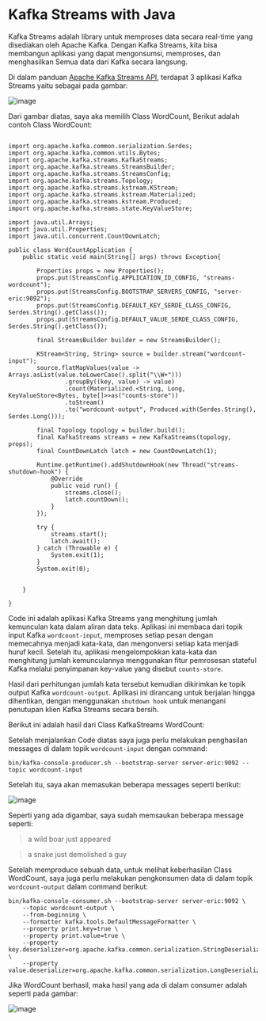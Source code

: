# Kafka Streams with Java

Kafka Streams adalah library untuk memproses data secara real-time yang disediakan oleh Apache Kafka. Dengan Kafka Streams, kita bisa membangun aplikasi yang dapat mengonsumsi, memproses, dan menghasilkan Semua data dari Kafka secara langsung.

Di dalam panduan [Apache Kafka Streams API](https://kafka.apache.org/38/documentation/streams/tutorial), terdapat 3 aplikasi Kafka Streams yaitu sebagai pada gambar:

![image](https://github.com/user-attachments/assets/62a900f4-96fd-4e2d-ae38-f03b6176cb1f)

Dari gambar diatas, saya aka memilih Class WordCount, Berikut adalah contoh Class WordCount:

```

import org.apache.kafka.common.serialization.Serdes;
import org.apache.kafka.common.utils.Bytes;
import org.apache.kafka.streams.KafkaStreams;
import org.apache.kafka.streams.StreamsBuilder;
import org.apache.kafka.streams.StreamsConfig;
import org.apache.kafka.streams.Topology;
import org.apache.kafka.streams.kstream.KStream;
import org.apache.kafka.streams.kstream.Materialized;
import org.apache.kafka.streams.kstream.Produced;
import org.apache.kafka.streams.state.KeyValueStore;

import java.util.Arrays;
import java.util.Properties;
import java.util.concurrent.CountDownLatch;

public class WordCountApplication {
    public static void main(String[] args) throws Exception{

        Properties props = new Properties();
        props.put(StreamsConfig.APPLICATION_ID_CONFIG, "streams-wordcount");
        props.put(StreamsConfig.BOOTSTRAP_SERVERS_CONFIG, "server-eric:9092");
        props.put(StreamsConfig.DEFAULT_KEY_SERDE_CLASS_CONFIG, Serdes.String().getClass());
        props.put(StreamsConfig.DEFAULT_VALUE_SERDE_CLASS_CONFIG, Serdes.String().getClass());

        final StreamsBuilder builder = new StreamsBuilder();

        KStream<String, String> source = builder.stream("wordcount-input");
        source.flatMapValues(value -> Arrays.asList(value.toLowerCase().split("\\W+")))
                .groupBy((key, value) -> value)
                .count(Materialized.<String, Long, KeyValueStore<Bytes, byte[]>>as("counts-store"))
                .toStream()
                .to("wordcount-output", Produced.with(Serdes.String(), Serdes.Long()));

        final Topology topology = builder.build();
        final KafkaStreams streams = new KafkaStreams(topology, props);
        final CountDownLatch latch = new CountDownLatch(1);

        Runtime.getRuntime().addShutdownHook(new Thread("streams-shutdown-hook") {
            @Override
            public void run() {
                streams.close();
                latch.countDown();
            }
        });

        try {
            streams.start();
            latch.await();
        } catch (Throwable e) {
            System.exit(1);
        }
        System.exit(0);


    }

}
```

Code ini adalah aplikasi Kafka Streams yang menghitung jumlah kemunculan kata dalam aliran data teks. Aplikasi ini membaca dari topik input Kafka ```wordcount-input```, memproses setiap pesan dengan memecahnya menjadi kata-kata, dan mengonversi setiap kata menjadi huruf kecil. 
Setelah itu, aplikasi mengelompokkan kata-kata dan menghitung jumlah kemunculannya menggunakan fitur pemrosesan stateful Kafka melalui penyimpanan key-value yang disebut ```counts-store```.

Hasil dari perhitungan jumlah kata tersebut kemudian dikirimkan ke topik output Kafka ```wordcount-output```. Aplikasi ini dirancang untuk berjalan hingga dihentikan, dengan menggunakan ```shutdown hook``` untuk menangani penutupan klien Kafka Streams secara bersih.

Berikut ini adalah hasil dari Class KafkaStreams WordCount:

Setelah menjalankan Code diatas saya juga perlu melakukan penghasilan messages di dalam topik ```wordcount-input``` dengan command:

```
bin/kafka-console-producer.sh --bootstrap-server server-eric:9092 --topic wordcount-input
```

Setelah itu, saya akan memasukan beberapa messages seperti berikut:

![image](https://github.com/user-attachments/assets/ac4aaff2-c25d-491a-be94-aba7a01200f6)

Seperti yang ada digambar, saya sudah memsaukan beberapa message seperti:

>a wild boar just appeared

>a snake just demolished a guy

Setelah memproduce sebuah data, untuk melihat keberhasilan Class WordCount, saya juga perlu melakukan pengkonsumen data di dalam topik ```wordcount-output``` dalam command berikut:

```
bin/kafka-console-consumer.sh --bootstrap-server server-eric:9092 \
    --topic wordcount-output \
    --from-beginning \
    --formatter kafka.tools.DefaultMessageFormatter \
    --property print.key=true \
    --property print.value=true \
    --property key.deserializer=org.apache.kafka.common.serialization.StringDeserializer \
    --property value.deserializer=org.apache.kafka.common.serialization.LongDeserializer
```

Jika WordCount berhasil, maka hasil yang ada di dalam consumer adalah seperti pada gambar:

![image](https://github.com/user-attachments/assets/1ac1db35-1d55-4db9-b407-312544d666be)






